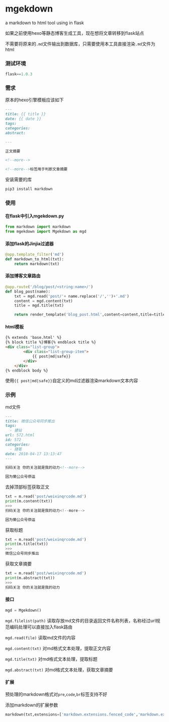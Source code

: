 # mgekdown
a markdown to html tool using in flask

如果之前使用hexo等静态博客生成工具，现在想将文章转移到flask站点

不需要将原来的`.md`文件输出到数据库，只需要使用本工具直接渲染`.md`文件为html

### 测试环境

```python
flask==1.0.3
```

### 需求

原本的hexo引擎模板应该如下

```markdown
---
title: {{ title }}
date: {{ date }}
tags:
categories:
abstract:

---

正文摘要

<!--more-->
```

```html
<!--more-->标签用于判断文章摘要
```

安装需要的库

```python
pip3 install markdown
```

### 使用

#### 在flask中引入mgekdown.py

```python
from markdown import markdown
from mgekdown import Mgekdown as mgd
```

#### 添加flask的Jinjia过滤器

```python
@app.template_filter('md')
def markdown_to_html(txt):
    return markdown(txt)
```

#### 添加博客文章路由

```python
@app.route('/blog/post/<string:name>/')
def blog_post(name):
    txt = mgd.read('post/'+ name.replace('/','')+'.md')
    content = mgd.content(txt)
    title = mgd.title(txt)

    return render_template('blog_post.html',content=content,title=title)
```

#### html模板

```html
{% extends 'base.html' %}
{% block title %}博客{% endblock title %}   
<div class="list-group">
        <div class="list-group-item">
            {{ post|md|safe}}
        </div>
    </div>
{% endblock body %}
```

使用`{{ post|md|safe}}`自定义的md过滤器渲染markdown文本内容

### 示例

md文件

```markdown
---
title: 微信公众号同步推出
tags:
  - 建站
url: 572.html
id: 572
categories:
  - 随笔
date: 2018-04-17 13:13:47
---

扫码关注 你的关注就是我的动力<!--more-->

因为懒公众号停运
```

去掉顶部标签获取正文

```python
txt = m.read('post/weixinqrcode.md')
print(m.content(txt))
>>>
扫码关注 你的关注就是我的动力<!--more-->

因为懒公众号停运
```

获取标题

```python
txt = m.read('post/weixinqrcode.md')
print(m.title(txt))
>>>
微信公众号同步推出
```

获取文章摘要

```python
txt = m.read('post/weixinqrcode.md')
print(m.abstract(txt))
>>>
扫码关注 你的关注就是我的动力
```

#### 接口

```python
mgd = Mgekdown()
```

`mgd.filelist(path)` 读取存放md文件的目录返回文件名称列表，名称经过url规范编码处理可以直接加入flask路由

`mgd.read(file)` 读取md文件的内容

`mgd.content(txt)` 对md格式文本处理，提取正文内容

`mgd.title(txt)` 对md格式文本处理，提取标题

`mgd.abstract(txt)` 对md格式文本处理，获取文章摘要

#### 扩展

预处理的markdown格式对`pre`,`code`,`br`标签支持不好

添加markdown的扩展参数

```python
markdown(txt,extensions=['markdown.extensions.fenced_code','markdown.extensions.extra','markdown.extensions.smarty','markdown.extensions.nl2br'])
```

